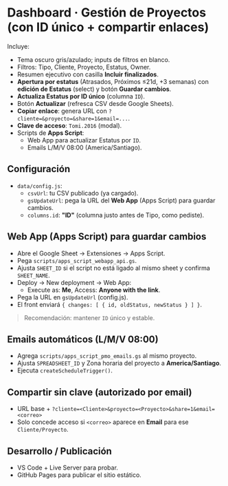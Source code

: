 
# Dashboard · Gestión de Proyectos (con ID único + compartir enlaces)

Incluye:
- Tema oscuro gris/azulado; inputs de filtros en blanco.
- Filtros: Tipo, Cliente, Proyecto, Estatus, Owner.
- Resumen ejecutivo con casilla **Incluir finalizados**.
- **Apertura por estatus** (Atrasados, Próximos ≤21d, +3 semanas) con **edición de Estatus** (select) y botón **Guardar cambios**.
- **Actualiza Estatus por ID único** (columna `ID`).
- Botón **Actualizar** (refresca CSV desde Google Sheets).
- **Copiar enlace**: genera URL con `?cliente=&proyecto=&share=1&email=...`.
- **Clave de acceso**: `Tomi.2016` (modal).
- Scripts de **Apps Script**:
  - Web App para actualizar Estatus por `ID`.
  - Emails L/M/V 08:00 (America/Santiago).

## Configuración
- `data/config.js`:
  - `csvUrl`: tu CSV publicado (ya cargado).
  - `gsUpdateUrl`: pega la URL del **Web App** (Apps Script) para guardar cambios.
  - `columns.id`: **"ID"** (columna justo antes de Tipo, como pediste).

## Web App (Apps Script) para guardar cambios
- Abre el Google Sheet → Extensiones → Apps Script.
- Pega `scripts/apps_script_webapp_api.gs`.
- Ajusta `SHEET_ID` si el script no está ligado al mismo sheet y confirma `SHEET_NAME`.
- Deploy → New deployment → Web App:
  - Execute as: **Me**, Access: **Anyone with the link**.
- Pega la URL en `gsUpdateUrl` (config.js).
- El front enviará `{ changes: [ { id, oldStatus, newStatus } ] }`.

> Recomendación: mantener `ID` único y estable.

## Emails automáticos (L/M/V 08:00)
- Agrega `scripts/apps_script_pmo_emails.gs` al mismo proyecto.
- Ajusta `SPREADSHEET_ID` y Zona horaria del proyecto a **America/Santiago**.
- Ejecuta `createScheduleTrigger()`.

## Compartir sin clave (autorizado por email)
- URL base + `?cliente=<Cliente>&proyecto=<Proyecto>&share=1&email=<correo>`
- Solo concede acceso si `<correo>` aparece en **Email** para ese `Cliente/Proyecto`.

## Desarrollo / Publicación
- VS Code + Live Server para probar.
- GitHub Pages para publicar el sitio estático.
